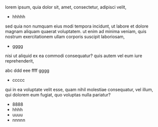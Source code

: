 lorem ipsum, quia dolor sit, amet, consectetur, adipisci velit, 

* hhhhh

sed quia non numquam eius modi tempora incidunt, ut labore et dolore magnam aliquam quaerat voluptatem. ut enim ad minima veniam, quis nostrum exercitationem ullam corporis suscipit laboriosam, 

* gggg

nisi ut aliquid ex ea commodi consequatur? quis autem vel eum iure reprehenderit, 

abc ddd eee ffff gggg

* ccccc

qui in ea voluptate velit esse, quam nihil molestiae consequatur, vel illum, qui dolorem eum fugiat, quo voluptas nulla pariatur?

* 8888
* hhhh
* uuuu
* nnnnn